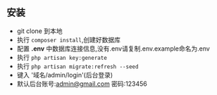 

## 安装

- git clone 到本地
- 执行 `composer install`,创建好数据库
- 配置 **.env** 中数据库连接信息,没有.env请复制.env.example命名为.env
- 执行 `php artisan key:generate`
- 执行 `php artisan migrate:refresh --seed`
- 键入 '域名/admin/login'(后台登录)
- 默认后台账号:admin@gmail.com 密码:123456
